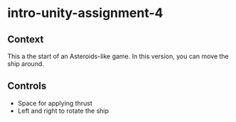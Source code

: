 # intro-unity-assignment-4

## Context

This a the start of an Asteroids-like game. In this version, you can move the ship around.

## Controls

* Space for applying thrust
* Left and right to rotate the ship
